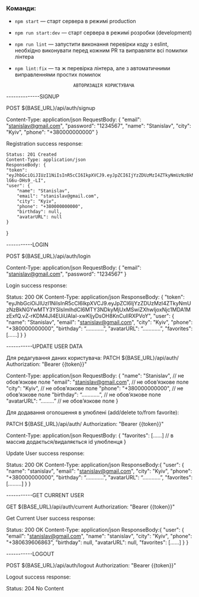 ### Команди:

- `npm start` &mdash; старт сервера в режимі production
- `npm run start:dev` &mdash; старт сервера в режимі розробки (development)
- `npm run lint` &mdash; запустити виконання перевірки коду з eslint, необхідно виконувати перед кожним PR та виправляти всі помилки лінтера
- `npm lint:fix` &mdash; та ж перевірка лінтера, але з автоматичними виправленнями простих помилок

                            АВТОРИЗАЦІЯ КОРИСТУВАЧА

--------------SIGNUP

POST ${BASE_URL}/api/auth/signup

Content-Type: application/json
RequestBody: {
"email": "stanislav@gmail.com",
"password": "1234567",
"name": "Stanislav",
"city": "Kyiv",
"phone": "+380000000000"
}

Registration success response:

    Status: 201 Created
    Content-Type: application/json
    ResponseBody: {
    "token": "eyJhbGciOiJIUzI1NiIsInR5cCI6IkpXVCJ9.eyJpZCI6IjYzZDUzMzI4ZTkyNmUzNzBkNGYwMTY3YSIsImlhdCI6MTY3NDkxNjY0OCwiZXhwIjoxNjc0OTk5NDQ4fQ.T5GjdzWA58e66QFCQaC4efICjn1SP-lG6u-DHs9_-LI",
    "user": {
        "name": "Stanislav",
        "email": "stanislav@gmail.com",
        "city": "Kyiv",
        "phone": "+380000000000",
        "birthday": null,
        "avatarURL": null
    }

}

-----------LOGIN

POST ${BASE_URL}/api/auth/login

Content-Type: application/json
RequestBody: {
"email": "stanislav@gmail.com",
"password": "1234567"
}

Login success response:

Status: 200 OK
Content-Type: application/json
ResponseBody: {
"token": "eyJhbGciOiJIUzI1NiIsInR5cCI6IkpXVCJ9.eyJpZCI6IjYzZDUzMzI4ZTkyNmUzNzBkNGYwMTY3YSIsImlhdCI6MTY3NDkyMjUxMSwiZXhwIjoxNjc1MDA1MzExfQ.vZ-rKDM4Jl4EUiUAIaI-xwKIjyDsOH8KnCuIlRXPVoY",
"user": {
"name": "Stanislav",
"email": "stanislav@gmail.com",
"city": "Kyiv",
"phone": "+380000000000",
"birthday": “…………”,
"avatarURL": “…………”,
"favorites": [……]
}
}

-----------UPDATE USER DATA

Для редагування даних користувача:
PATCH ${BASE_URL}/api/auth/
Authorization: "Bearer {{token}}"

Content-Type: application/json
RequestBody: {
"name": "Stanislav", // не обов’язкове поле
"email": "stanislav@gmail.com", // не обов’язкове поле
"city": "Kyiv", // не обов’язкове поле
"phone": "+380000000000", // не обов’язкове поле
"birthday": “…………”, // не обов’язкове поле
"avatarURL": “………” // не обов’язкове поле
}

Для додавання оголошення в улюблені (add/delete to/from favorite):

PATCH ${BASE_URL}/api/auth/
Authorization: "Bearer {{token}}"

Content-Type: application/json
RequestBody: {
"favorites": [……] // в массив додається/видаляється id улюбленця
}

Update User success response:

Status: 200 OK
Content-Type: application/json
ResponseBody:{
"user": {
"name": "stanislav",
"email": "stanislav@gmail.com",
"city": "Kyiv",
"phone": "+380000000000",
"birthday": “…………”,
"avatarURL": “…………”,
"favorites": [………]
}
}

-----------GET CURRENT USER

GET ${BASE_URL}/api/auth/current
Authorization: "Bearer {{token}}"

Get Current User success response:

Status: 200 OK
Content-Type: application/json
ResponseBody:{
"user": {
"email": "stanislav@gmail.com",
"name": "stanislav",
"city": "Kyiv",
"phone": "+380639606863",
"birthday": null,
"avatarURL": null,
"favorites": [……]
}
}

-----------LOGOUT

POST ${BASE_URL}/api/auth/logout
Authorization: "Bearer {{token}}"

Logout success response:

Status: 204 No Content
